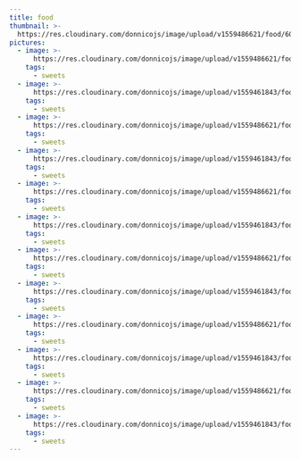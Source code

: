 ```yaml
---
title: food
thumbnail: >-
  https://res.cloudinary.com/donnicojs/image/upload/v1559486621/food/60876246_431315244082998_8317969823933923328_o.jpg_e1nuol.jpg
pictures:
  - image: >-
      https://res.cloudinary.com/donnicojs/image/upload/v1559486621/food/60876246_431315244082998_8317969823933923328_o.jpg_e1nuol.jpg
    tags:
      - sweets
  - image: >-
      https://res.cloudinary.com/donnicojs/image/upload/v1559461843/food/52771854_394009237813599_6344619362887925760_n.jpg_xsco51.jpg
    tags:
      - sweets
  - image: >-
      https://res.cloudinary.com/donnicojs/image/upload/v1559486621/food/60876246_431315244082998_8317969823933923328_o.jpg_e1nuol.jpg
    tags:
      - sweets
  - image: >-
      https://res.cloudinary.com/donnicojs/image/upload/v1559461843/food/52771854_394009237813599_6344619362887925760_n.jpg_xsco51.jpg
    tags:
      - sweets
  - image: >-
      https://res.cloudinary.com/donnicojs/image/upload/v1559486621/food/60876246_431315244082998_8317969823933923328_o.jpg_e1nuol.jpg
    tags:
      - sweets
  - image: >-
      https://res.cloudinary.com/donnicojs/image/upload/v1559461843/food/52771854_394009237813599_6344619362887925760_n.jpg_xsco51.jpg
    tags:
      - sweets
  - image: >-
      https://res.cloudinary.com/donnicojs/image/upload/v1559486621/food/60876246_431315244082998_8317969823933923328_o.jpg_e1nuol.jpg
    tags:
      - sweets
  - image: >-
      https://res.cloudinary.com/donnicojs/image/upload/v1559461843/food/52771854_394009237813599_6344619362887925760_n.jpg_xsco51.jpg
    tags:
      - sweets
  - image: >-
      https://res.cloudinary.com/donnicojs/image/upload/v1559486621/food/60876246_431315244082998_8317969823933923328_o.jpg_e1nuol.jpg
    tags:
      - sweets
  - image: >-
      https://res.cloudinary.com/donnicojs/image/upload/v1559461843/food/52771854_394009237813599_6344619362887925760_n.jpg_xsco51.jpg
    tags:
      - sweets
  - image: >-
      https://res.cloudinary.com/donnicojs/image/upload/v1559486621/food/60876246_431315244082998_8317969823933923328_o.jpg_e1nuol.jpg
    tags:
      - sweets
  - image: >-
      https://res.cloudinary.com/donnicojs/image/upload/v1559461843/food/52771854_394009237813599_6344619362887925760_n.jpg_xsco51.jpg
    tags:
      - sweets
---
```

